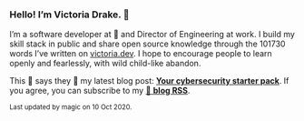 ### Hello! I’m Victoria Drake. 👋

I’m a software developer at 💜 and Director of Engineering at work. I build my skill stack in public and share open source knowledge through the 101730 words I’ve written on [victoria.dev](https://victoria.dev). I hope to encourage people to learn openly and fearlessly, with wild child-like abandon.

This 🐷 says they 👏 my latest blog post: **[Your cybersecurity starter pack](https://victoria.dev/blog/your-cybersecurity-starter-pack/)**. If you agree, you can subscribe to my [📡 **blog RSS**](https://victoria.dev/index.xml).

<sub>Last updated by magic on 10 Oct 2020.</sub>
